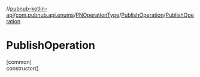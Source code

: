 //[pubnub-kotlin-api](../../../../index.md)/[com.pubnub.api.enums](../../index.md)/[PNOperationType](../index.md)/[PublishOperation](index.md)/[PublishOperation](-publish-operation.md)

# PublishOperation

[common]\
constructor()
